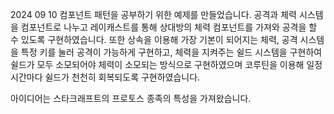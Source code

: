 2024 09 10
컴포넌트 패턴을 공부하기 위한 예제를 만들었습니다.
공격과 체력 시스템을 컴포넌트로 나누고
레이캐스트를 통해 상대방의 체력 컴포넌트를 가져와 공격을 할 수 있도록 구현하였습니다.
또한 상속을 이용해 가장 기본이 되어지는 체력, 공격 시스템을
특정 키를 눌러 공격이 가능하게 구현하고, 체력을 지켜주는 쉴드 시스템을 구현하여
쉴드가 모두 소모되어야 체력이 소모되는 방식으로 구현하였으며
코루틴을 이용해 일정시간마다 쉴드가 천천히 회복되도록 구현하였습니다.

아이디어는 스타크래프트의 프로토스 종족의 특성을 가져왔습니다.
